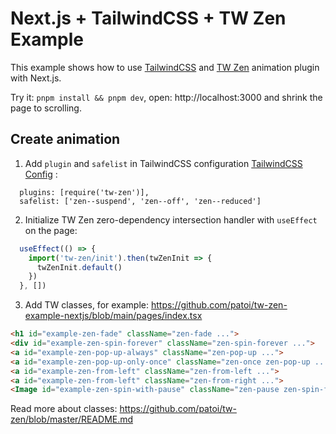# Next.js + TailwindCSS + TW Zen Example

This example shows how to use [TailwindCSS](https://tailwindcss.com/) and [TW Zen](https://github.com/patoi/tw-zen) animation plugin with Next.js.

Try it: `pnpm install && pnpm dev`, open: http://localhost:3000 and shrink the page to scrolling.

## Create animation

1. Add `plugin` and `safelist` in TailwindCSS configuration [TailwindCSS Config](https://github.com/patoi/tw-zen-example-nextjs/blob/main/tailwind.config.js) :

```text
  plugins: [require('tw-zen')],
  safelist: ['zen--suspend', 'zen--off', 'zen--reduced']
```

2. Initialize TW Zen zero-dependency intersection handler with `useEffect` on the page:

```javascript
  useEffect(() => {
    import('tw-zen/init').then(twZenInit => {
      twZenInit.default()
    })
  }, [])
```

3. Add TW classes, for example: https://github.com/patoi/tw-zen-example-nextjs/blob/main/pages/index.tsx

```html
<h1 id="example-zen-fade" className="zen-fade ...">
<div id="example-zen-spin-forever" className="zen-spin-forever ...">
<a id="example-zen-pop-up-always" className="zen-pop-up ...">
<a id="example-zen-pop-up-only-once" className="zen-once zen-pop-up ...">
<a id="example-zen-from-left" className="zen-from-left ...">
<a id="example-zen-from-left" className="zen-from-right ...">
<Image id="example-zen-spin-with-pause" className="zen-pause zen-spin-forever" ...>
```

Read more about classes: https://github.com/patoi/tw-zen/blob/master/README.md
